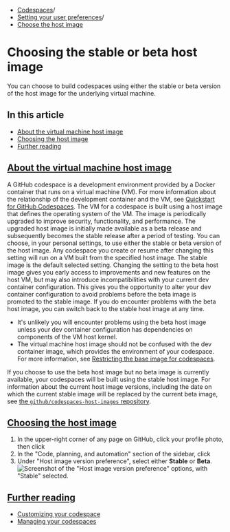   * [Codespaces](https://docs.github.com/en/codespaces "Codespaces")/
  * [Setting your user preferences](https://docs.github.com/en/codespaces/setting-your-user-preferences "Setting your user preferences")/
  * [Choose the host image](https://docs.github.com/en/codespaces/setting-your-user-preferences/choosing-the-stable-or-beta-host-image "Choose the host image")


# Choosing the stable or beta host image
You can choose to build codespaces using either the stable or beta version of the host image for the underlying virtual machine.
## In this article
  * [About the virtual machine host image](https://docs.github.com/en/codespaces/setting-your-user-preferences/choosing-the-stable-or-beta-host-image#about-the-virtual-machine-host-image)
  * [Choosing the host image](https://docs.github.com/en/codespaces/setting-your-user-preferences/choosing-the-stable-or-beta-host-image#choosing-the-host-image)
  * [Further reading](https://docs.github.com/en/codespaces/setting-your-user-preferences/choosing-the-stable-or-beta-host-image#further-reading)


## [About the virtual machine host image](https://docs.github.com/en/codespaces/setting-your-user-preferences/choosing-the-stable-or-beta-host-image#about-the-virtual-machine-host-image)
A GitHub codespace is a development environment provided by a Docker container that runs on a virtual machine (VM). For more information about the relationship of the development container and the VM, see [Quickstart for GitHub Codespaces](https://docs.github.com/en/codespaces/quickstart#introduction).
The VM for a codespace is built using a host image that defines the operating system of the VM. The image is periodically upgraded to improve security, functionality, and performance. The upgraded host image is initially made available as a beta release and subsequently becomes the stable release after a period of testing. You can choose, in your personal settings, to use either the stable or beta version of the host image. Any codespace you create or resume after changing this setting will run on a VM built from the specified host image.
The stable image is the default selected setting. Changing the setting to the beta host image gives you early access to improvements and new features on the host VM, but may also introduce incompatibilities with your current dev container configuration. This gives you the opportunity to alter your dev container configuration to avoid problems before the beta image is promoted to the stable image. If you do encounter problems with the beta host image, you can switch back to the stable host image at any time.
  * It's unlikely you will encounter problems using the beta host image unless your dev container configuration has dependencies on components of the VM host kernel.
  * The virtual machine host image should not be confused with the dev container image, which provides the environment of your codespace. For more information, see [Restricting the base image for codespaces](https://docs.github.com/en/codespaces/managing-codespaces-for-your-organization/restricting-the-base-image-for-codespaces#overview).


If you choose to use the beta host image but no beta image is currently available, your codespaces will be built using the stable host image.
For information about the current host image versions, including the date on which the current stable image will be replaced by the current beta image, see [the `github/codespaces-host-images` repository](https://github.com/github/codespaces-host-images/blob/main/README.md).
## [Choosing the host image](https://docs.github.com/en/codespaces/setting-your-user-preferences/choosing-the-stable-or-beta-host-image#choosing-the-host-image)
  1. In the upper-right corner of any page on GitHub, click your profile photo, then click 
  2. In the "Code, planning, and automation" section of the sidebar, click 
  3. Under "Host image version preference", select either **Stable** or **Beta**.
![Screenshot of the "Host image version preference" options, with "Stable" selected.](https://docs.github.com/assets/cb-64684/images/help/codespaces/host-image-choice.png)


## [Further reading](https://docs.github.com/en/codespaces/setting-your-user-preferences/choosing-the-stable-or-beta-host-image#further-reading)
  * [Customizing your codespace](https://docs.github.com/en/codespaces/customizing-your-codespace)
  * [Managing your codespaces](https://docs.github.com/en/codespaces/managing-your-codespaces)


